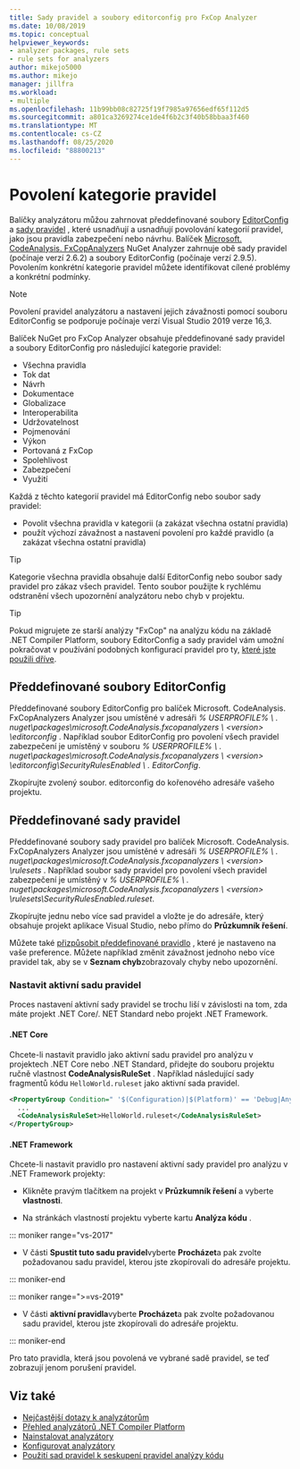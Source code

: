 ```yaml
---
title: Sady pravidel a soubory editorconfig pro FxCop Analyzer
ms.date: 10/08/2019
ms.topic: conceptual
helpviewer_keywords:
- analyzer packages, rule sets
- rule sets for analyzers
author: mikejo5000
ms.author: mikejo
manager: jillfra
ms.workload:
- multiple
ms.openlocfilehash: 11b99bb08c82725f19f7985a97656edf65f112d5
ms.sourcegitcommit: a801ca3269274ce1de4f6b2c3f40b58bbaa3f460
ms.translationtype: MT
ms.contentlocale: cs-CZ
ms.lasthandoff: 08/25/2020
ms.locfileid: "88800213"
---
```

# <a name="enable-a-category-of-rules"></a>Povolení kategorie pravidel

Balíčky analyzátoru můžou zahrnovat předdefinované soubory [EditorConfig](use-roslyn-analyzers.md#rule-severity) a [sady pravidel](using-rule-sets-to-group-code-analysis-rules.md) , které usnadňují a usnadňují povolování kategorií pravidel, jako jsou pravidla zabezpečení nebo návrhu. Balíček [Microsoft. CodeAnalysis. FxCopAnalyzers](https://www.nuget.org/packages/Microsoft.CodeAnalysis.FxCopAnalyzers/) NuGet Analyzer zahrnuje obě sady pravidel (počínaje verzí 2.6.2) a soubory EditorConfig (počínaje verzí 2.9.5). Povolením konkrétní kategorie pravidel můžete identifikovat cílené problémy a konkrétní podmínky.

> [!NOTE]
> Povolení pravidel analyzátoru a nastavení jejich závažnosti pomocí souboru EditorConfig se podporuje počínaje verzí Visual Studio 2019 verze 16,3.

Balíček NuGet pro FxCop Analyzer obsahuje předdefinované sady pravidel a soubory EditorConfig pro následující kategorie pravidel:

- Všechna pravidla
- Tok dat
- Návrh
- Dokumentace
- Globalizace
- Interoperabilita
- Udržovatelnost
- Pojmenování
- Výkon
- Portovaná z FxCop
- Spolehlivost
- Zabezpečení
- Využití

Každá z těchto kategorií pravidel má EditorConfig nebo soubor sady pravidel:

- Povolit všechna pravidla v kategorii (a zakázat všechna ostatní pravidla)
- použít výchozí závažnost a nastavení povolení pro každé pravidlo (a zakázat všechna ostatní pravidla)

> [!TIP]
> Kategorie všechna pravidla obsahuje další EditorConfig nebo soubor sady pravidel pro zákaz všech pravidel. Tento soubor použijte k rychlému odstranění všech upozornění analyzátoru nebo chyb v projektu.

> [!TIP]
> Pokud migrujete ze starší analýzy "FxCop" na analýzu kódu na základě .NET Compiler Platform, soubory EditorConfig a sady pravidel vám umožní pokračovat v používání podobných konfigurací pravidel pro ty, [které jste použili dříve](rule-set-reference.md).

## <a name="predefined-editorconfig-files"></a>Předdefinované soubory EditorConfig

Předdefinované soubory EditorConfig pro balíček Microsoft. CodeAnalysis. FxCopAnalyzers Analyzer jsou umístěné v adresáři *% USERPROFILE% \\ . nuget\packages\microsoft.CodeAnalysis.fxcopanalyzers \\ \<version\> \editorconfig* . Například soubor EditorConfig pro povolení všech pravidel zabezpečení je umístěný v souboru *% USERPROFILE% \\ . nuget\packages\microsoft.CodeAnalysis.fxcopanalyzers \\ \<version\> \editorconfig\SecurityRulesEnabled \\ . EditorConfig*.

Zkopírujte zvolený soubor. editorconfig do kořenového adresáře vašeho projektu.

## <a name="predefined-rule-sets"></a>Předdefinované sady pravidel

Předdefinované soubory sady pravidel pro balíček Microsoft. CodeAnalysis. FxCopAnalyzers Analyzer jsou umístěné v adresáři *% USERPROFILE% \\ . nuget\packages\microsoft.CodeAnalysis.fxcopanalyzers \\ \<version\> \rulesets* . Například soubor sady pravidel pro povolení všech pravidel zabezpečení je umístěný v *% USERPROFILE% \\ . nuget\packages\microsoft.CodeAnalysis.fxcopanalyzers \\ \<version\> \rulesets\SecurityRulesEnabled.ruleset*.

Zkopírujte jednu nebo více sad pravidel a vložte je do adresáře, který obsahuje projekt aplikace Visual Studio, nebo přímo do **Průzkumník řešení**.

Můžete také [přizpůsobit předdefinované pravidlo](how-to-create-a-custom-rule-set.md) , které je nastaveno na vaše preference. Můžete například změnit závažnost jednoho nebo více pravidel tak, aby se v **Seznam chyb**zobrazovaly chyby nebo upozornění.

### <a name="set-the-active-rule-set"></a>Nastavit aktivní sadu pravidel

Proces nastavení aktivní sady pravidel se trochu liší v závislosti na tom, zda máte projekt .NET Core/. NET Standard nebo projekt .NET Framework.

#### <a name="net-core"></a>.NET Core

Chcete-li nastavit pravidlo jako aktivní sadu pravidel pro analýzu v projektech .NET Core nebo .NET Standard, přidejte do souboru projektu ručně vlastnost **CodeAnalysisRuleSet** . Například následující sady fragmentů kódu `HelloWorld.ruleset` jako aktivní sada pravidel.

```xml
<PropertyGroup Condition=" '$(Configuration)|$(Platform)' == 'Debug|AnyCPU' ">
  ...
  <CodeAnalysisRuleSet>HelloWorld.ruleset</CodeAnalysisRuleSet>
</PropertyGroup>
```

#### <a name="net-framework"></a>.NET Framework

Chcete-li nastavit pravidlo pro nastavení aktivní sady pravidel pro analýzu v .NET Framework projekty:

- Klikněte pravým tlačítkem na projekt v **Průzkumník řešení** a vyberte **vlastnosti**.

- Na stránkách vlastností projektu vyberte kartu **Analýza kódu** .

::: moniker range="vs-2017"

- V části **Spustit tuto sadu pravidel**vyberte **Procházet**a pak zvolte požadovanou sadu pravidel, kterou jste zkopírovali do adresáře projektu.

::: moniker-end

::: moniker range=">=vs-2019"

- V části **aktivní pravidla**vyberte **Procházet**a pak zvolte požadovanou sadu pravidel, kterou jste zkopírovali do adresáře projektu.

::: moniker-end

   Pro tato pravidla, která jsou povolená ve vybrané sadě pravidel, se teď zobrazují jenom porušení pravidel.

## <a name="see-also"></a>Viz také

- [Nejčastější dotazy k analyzátorům](analyzers-faq.md)
- [Přehled analyzátorů .NET Compiler Platform](roslyn-analyzers-overview.md)
- [Nainstalovat analyzátory](install-roslyn-analyzers.md)
- [Konfigurovat analyzátory](use-roslyn-analyzers.md)
- [Použití sad pravidel k seskupení pravidel analýzy kódu](using-rule-sets-to-group-code-analysis-rules.md)
